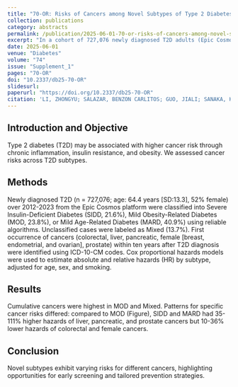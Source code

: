 ```yaml
---
title: "70-OR: Risks of Cancers among Novel Subtypes of Type 2 Diabetes—A Longitudinal Analysis from the United States"
collection: publications
category: abstracts
permalink: /publication/2025-06-01-70-or-risks-of-cancers-among-novel-subtypes-of-type-2-diabetes
excerpt: "In a cohort of 727,076 newly diagnosed T2D adults (Epic Cosmos, 2012–2023), cancer risks varied by subtype—SIDD and MARD showed higher hazards for liver, pancreatic, and prostate cancers, but lower for colorectal and female cancers compared to MOD."
date: 2025-06-01
venue: "Diabetes"
volume: "74"
issue: "Supplement_1"
pages: "70-OR"
doi: "10.2337/db25-70-OR"
slidesurl:
paperurl: "https://doi.org/10.2337/db25-70-OR"
citation: 'LI, ZHONGYU; SALAZAR, BENZON CARLITOS; GUO, JIALI; SANAKA, KRISHNA O.; VELLANKI, PRIYANTHANMA; ALI, MOHAMMED K.; HOFMEISTER, CRAIG; VARGHESE, JITHIN SAM (2025). "70-OR: Risks of Cancers among Novel Subtypes of Type 2 Diabetes—A Longitudinal Analysis from the United States." <i>Diabetes</i>, 74(Supplement_1): 70-OR. https://doi.org/10.2337/db25-70-OR'
---
```


## Introduction and Objective

Type 2 diabetes (T2D) may be associated with higher cancer risk through chronic inflammation, insulin resistance, and obesity. 
We assessed cancer risks across T2D subtypes.

## Methods

Newly diagnosed T2D (n = 727,076; age: 64.4 years [SD:13.3], 52% female) over 2012-2023 from the Epic Cosmos platform were 
classified into Severe Insulin-Deficient Diabetes (SIDD, 21.6%), Mild Obesity-Related Diabetes (MOD, 23.8%), or Mild 
Age-Related Diabetes (MARD, 40.9%) using reliable algorithms. Unclassified cases were labeled as Mixed (13.7%). First 
occurrence of cancers (colorectal, liver, pancreatic, female [breast, endometrial, and ovarian], prostate) within ten 
years after T2D diagnosis were identified using ICD-10-CM codes. Cox proportional hazards models were used to estimate 
absolute and relative hazards (HR) by subtype, adjusted for age, sex, and smoking.

## Results

Cumulative cancers were highest in MOD and Mixed. Patterns for specific cancer risks differed: compared to MOD (Figure), 
SIDD and MARD had 35-111% higher hazards of liver, pancreatic, and prostate cancers but 10-36% lower hazards of colorectal 
and female cancers.

## Conclusion

Novel subtypes exhibit varying risks for different cancers, highlighting opportunities for early screening and tailored 
prevention strategies.
